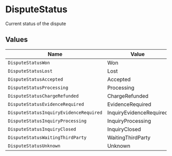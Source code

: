 # DisputeStatus

Current status of the dispute


## Values

| Name                                   | Value                                  |
| -------------------------------------- | -------------------------------------- |
| `DisputeStatusWon`                     | Won                                    |
| `DisputeStatusLost`                    | Lost                                   |
| `DisputeStatusAccepted`                | Accepted                               |
| `DisputeStatusProcessing`              | Processing                             |
| `DisputeStatusChargeRefunded`          | ChargeRefunded                         |
| `DisputeStatusEvidenceRequired`        | EvidenceRequired                       |
| `DisputeStatusInquiryEvidenceRequired` | InquiryEvidenceRequired                |
| `DisputeStatusInquiryProcessing`       | InquiryProcessing                      |
| `DisputeStatusInquiryClosed`           | InquiryClosed                          |
| `DisputeStatusWaitingThirdParty`       | WaitingThirdParty                      |
| `DisputeStatusUnknown`                 | Unknown                                |